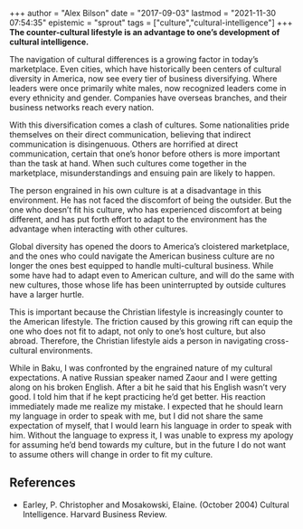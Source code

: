 +++
author = "Alex Bilson"
date = "2017-09-03"
lastmod = "2021-11-30 07:54:35"
epistemic = "sprout"
tags = ["culture","cultural-intelligence"]
+++
**The counter-cultural lifestyle is an advantage to one’s development of cultural intelligence.**

The navigation of cultural differences is a growing factor in today’s marketplace.  Even cities, which have historically been centers of cultural diversity in America, now see every tier of business diversifying.  Where leaders were once primarily white males, now recognized leaders come in every ethnicity and gender.  Companies have overseas branches, and their business networks reach every nation.

With this diversification comes a clash of cultures.  Some nationalities pride themselves on their direct communication, believing that indirect communication is disingenuous.  Others are horrified at direct communication, certain that one’s honor before others is more important than the task at hand.  When such cultures come together in the marketplace, misunderstandings and ensuing pain are likely to happen.

The person engrained in his own culture is at a disadvantage in this environment.  He has not faced the discomfort of being the outsider.  But the one who doesn’t fit his culture, who has experienced discomfort at being different, and has put forth effort to adapt to the environment has the advantage when interacting with other cultures.

Global diversity has opened the doors to America’s cloistered marketplace, and the ones who could navigate the American business culture are no longer the ones best equipped to handle multi-cultural business.  While some have had to adapt even to American culture, and will do the same with new cultures, those whose life has been uninterrupted by outside cultures have a larger hurtle.

This is important because the Christian lifestyle is increasingly counter to the American lifestyle.  The friction caused by this growing rift can equip the one who does not fit to adapt, not only to one’s host culture, but also abroad.  Therefore, the Christian lifestyle aids a person in navigating cross-cultural environments.

While in Baku, I was confronted by the engrained nature of my cultural expectations.  A native Russian speaker named Zaour and I were getting along on his broken English.  After a bit he said that his English wasn’t very good.  I told him that if he kept practicing he’d get better.  His reaction immediately made me realize my mistake.  I expected that he should learn my language in order to speak with me, but I did not share the same expectation of myself, that I would learn his language in order to speak with him.  Without the language to express it, I was unable to express my apology for assuming he’d bend towards my culture, but in the future I do not want to assume others will change in order to fit my culture.

## References

- Earley, P. Christopher and Mosakowski, Elaine. (October 2004) Cultural Intelligence.  Harvard Business Review.
